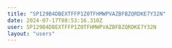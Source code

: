 ```yaml
---
title: "SP129B4DBEXTFFP1Z0TFHMWPVAZBFBZQRDKE7Y32N"
date: 2024-07-17T08:53:16.310Z
user: SP129B4DBEXTFFP1Z0TFHMWPVAZBFBZQRDKE7Y32N
layout: "users"
---
```

    